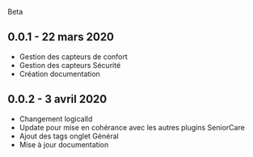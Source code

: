 Beta
####

0.0.1 - 22 mars 2020
---

* Gestion des capteurs de confort
* Gestion des capteurs Sécurité
* Création documentation

0.0.2 - 3 avril 2020
---

* Changement logicalId
* Update pour mise en cohérance avec les autres plugins SeniorCare
* Ajout des tags onglet Général
* Mise à jour documentation

